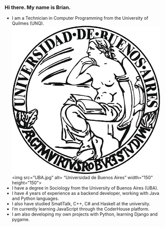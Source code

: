 ### Hi there. My name is Brian.
- I am a Technician in Computer Programming from the University of Quilmes (UNQ).
  ![Universidad de Buenos Aires](/UBA.jpg)
  <img src="UBA.jpg" alt= “Universidad de Buenos Aires” width="150" height="150">
- I have a degree in Sociology from the University of Buenos Aires (UBA).
- I have 4 years of experience as a backend developer, working with Java and Python languages.
- I also have studied SmallTalk, C++, C# and Haskell at the university.
- I’m currently learning JavaScript through the CoderHouse platform.
- I am also developing my own projects with Python, learning Django and pygame.
 
<!--
👋 🌱
- 🔭 I’m currently working on ...
- 👯 I’m looking to collaborate on ...
- 🤔 I’m looking for help with ...
- 💬 Ask me about ...
- 📫 How to reach me: ...
- 😄 Pronouns: ...
- ⚡ Fun fact: ...
-->
